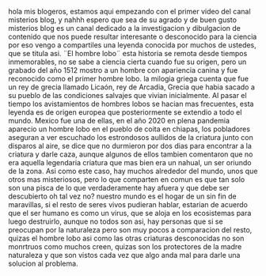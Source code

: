 hola mis blogeros, estamos aqui empezando con el primer video del canal misterios blog, y nahhh espero que sea de su agrado y de buen gusto
misterios blog es un canal dedicado a la investigacion y dibulgacion de contenido que nos puede resultar interesante o desconocido para la ciencia
por eso vengo a compartiles una leyenda conocida por muchos de ustedes, que se titula asi. ¨El hombre lobo¨
esta historia se remota desde tiempos inmemorables, no se sabe a ciencia cierta cuando fue su origen, pero un grabado del año 1512 mostro a un hombre con apariencia canina y fue reconocido como el primer hombre lobo. la milogia griega cuenta que fue un rey de grecia llamado Licaón, rey de Arcadia, Grecia que habia sacado a su pueblo de las condiciones salvajes que vivian inicialmente. Al pasar el tiempo los avistamientos de hombres lobos se hacian mas frecuentes, esta leyenda es de origen europea que posteriormente se extendio a todo el mundo. Mexico fue una de ellas, en el año 2020 en plena pandemia aparecio un hombre lobo en el pueblo de coita en chiapas, los pobladores aseguran a ver escuchado los estrondosos aullidos de la criatura junto con disparos al aire, se dice que no durmieron por dos dias para encontrar a la criatura y darle caza, aunque algunos de ellos tambien comentaron que no era aquella legendaria criatura que mas bien era un nahual, un ser oriundo de la zona.
Asi como este caso, hay muchos alrededor del mundo, unos que otros mas misteriosos, pero lo que comparten en comun es que tan solo son una pisca de lo que verdaderamente hay afuera y que debe ser descubierto oh tal vez no? nuestro mundo es el hogar de un sin fin de maravillas, si el resto de seres vivos pudieran hablar, estarian de acuerdo que el ser humano es como un virus, que se aloja en los ecosistemas para luego destruirlo, aunque no todos son asi, hay personas que si se preocupan por la naturaleza pero son muy pocos a comparacion del resto, quizas el hombre lobo asi como las otras criaturas desconocidas no son monrtruos como muchos creen, quizas son los protectores de la madre naturaleza y que son vistos cada vez que algo anda mal para darle una solucion al problema.
